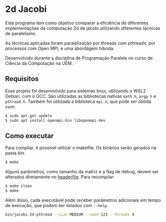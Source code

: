 # 2d Jacobi

Este programa tem como objetivo comparar a eficiência de diferentes implementações da computação 2d de jacobi utilizando diferentes técnicas de paralelismo.

As técnicas aplicadas foram paralelização por threads com pthreads, por processos com Open MPI, e uma abordagem híbrida.

Desenvolvido durante a disciplina de Programação Paralela no curso de Ciência da Computação na UEM.

## Requisitos

Esse projeto foi desenvolvido para sistemas linux, utilizando o WSL2 Debian, com o GCC. São utilizadas as bibliotecas nativas `math.h`, `argp.h` e `pthread.h`. Também foi utilizada a biblioteca `mpi.h`, que pode ser obtida com:

```bash
$ sudo apt-get update
$ sudo apt install openmpi-bin libopenmpi-dev
```

## Como executar
Para compilar, é possível utilizar o makefile. Os binários serão gerados na pasta bin.

```bash
$ make
```

Alguns parâmetros, como tamanho da matriz e a flag de debug, devem ser alterados diretamente no [headerfile](src/common.h). Para recompilar:

```bash
$ make clean
$ make
```

Além disso, cada executável pode receber parâmetros adicionais em tempo de execução, que podem ser listados com `--help`.
```bash
bin/jacobi-2d-pthread --size MEDIUM --seed 123 --threads 4
```
